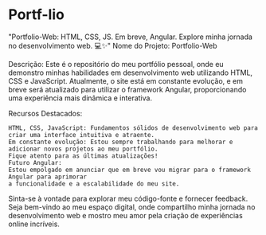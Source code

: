 # Portf-lio
"Portfolio-Web: HTML, CSS, JS. Em breve, Angular. Explore minha jornada no desenvolvimento web. 💻✨"
Nome do Projeto: Portfolio-Web

Descrição: Este é o repositório do meu portfólio pessoal, onde eu demonstro minhas habilidades em desenvolvimento web utilizando HTML, CSS e JavaScript. Atualmente, o site está em constante evolução, e em breve será atualizado para utilizar o framework Angular, proporcionando uma experiência mais dinâmica e interativa.

Recursos Destacados:

    HTML, CSS, JavaScript: Fundamentos sólidos de desenvolvimento web para
    criar uma interface intuitiva e atraente.
    Em constante evolução: Estou sempre trabalhando para melhorar e adicionar novos projetos ao meu portfólio.
    Fique atento para as últimas atualizações!
    Futuro Angular: 
    Estou empolgado em anunciar que em breve vou migrar para o framework Angular para aprimorar
    a funcionalidade e a escalabilidade do meu site.

Sinta-se à vontade para explorar meu código-fonte e fornecer feedback. Seja bem-vindo ao meu espaço digital, onde compartilho minha jornada no desenvolvimento web e mostro meu amor pela criação de experiências online incríveis.
